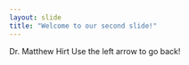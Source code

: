 ```yaml
---
layout: slide
title: "Welcome to our second slide!"
---
```

Dr. Matthew Hirt
Use the left arrow to go back!
